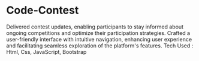 # Code-Contest
Delivered contest updates, enabling participants to stay informed about ongoing competitions and optimize their participation strategies. 
Crafted a user-friendly interface with intuitive navigation, enhancing user experience and facilitating seamless exploration of the platform's features. 
Tech Used : Html, Css, JavaScript, Bootstrap
